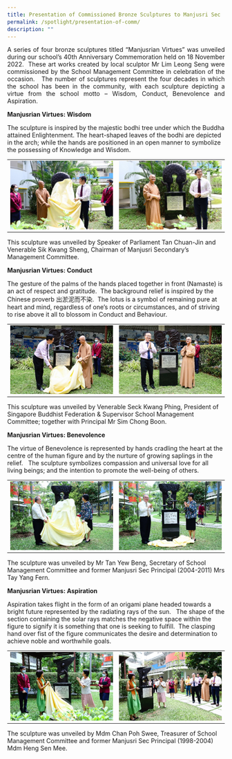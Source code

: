```yaml
---
title: Presentation of Commissioned Bronze Sculptures to Manjusri Sec
permalink: /spotlight/presentation-of-comm/
description: ""
---
```

<p style="text-align: justify;">A series of four bronze sculptures titled “Manjusrian Virtues” was unveiled during our school’s 40th Anniversary Commemoration held on 18 November 2022.&nbsp; These art works created by local sculptor Mr Lim Leong Seng were commissioned by the School Management Committee in celebration of the occasion.&nbsp;&nbsp; The number of sculptures represent the four decades in which the school has been in the community, with each sculpture depicting a virtue from the school motto – Wisdom, Conduct, Benevolence and Aspiration.
 
**Manjusrian Virtues: Wisdom**  
	
The sculpture is inspired by the majestic bodhi tree under which the Buddha attained Enlightenment. The heart-shaped leaves of the bodhi are depicted in the arch; while the hands are positioned in an open manner to symbolize the possessing of Knowledge and Wisdom.
	
	
|  |  |
| -------- | -------- | 
| ![](/images/Spotlight/Wisdom/wisdom1.png)   |    ![](/images/Spotlight/Wisdom/wisdom2.png)|

This sculpture was unveiled by Speaker of Parliament Tan Chuan-Jin and Venerable Sik Kwang Sheng, Chairman of Manjusri Secondary’s Management Committee.
  
**Manjusrian Virtues: Conduct**  
 
The gesture of the palms of the hands placed together in front (Namaste) is an act of respect and gratitude.&nbsp; The background relief is inspired by the Chinese proverb 出淤泥而不染.&nbsp; The lotus is a symbol of remaining pure at heart and mind, regardless of one’s roots or circumstances, and of striving to rise above it all to blossom in Conduct and Behaviour.
	

|  |  |
| -------- | -------- | 
| ![](/images/Spotlight/Wisdom/wisdom3.png)   |    ![](/images/Spotlight/Wisdom/wisdom4.png)|

This sculpture was unveiled by Venerable Seck Kwang Phing, President of Singapore Buddhist Federation &amp; Supervisor School Management Committee; together with Principal Mr Sim Chong Boon.

**Manjusrian Virtues: Benevolence**  
 
The virtue of Benevolence is represented by hands cradling the heart at the centre of the human figure and by the nurture of growing saplings in the relief.&nbsp;&nbsp; The sculpture symbolizes compassion and universal love for all living beings; and the intention to promote the well-being of others.

	
|  |  |
| -------- | -------- | 
| ![](/images/Spotlight/Wisdom/wisdom5.png)   |    ![](/images/Spotlight/Wisdom/wisdom6.png)|

The sculpture was unveiled by Mr Tan Yew Beng, Secretary of School Management Committee and former Manjusri Sec Principal (2004-2011) Mrs Tay Yang Fern.
  
**Manjusrian Virtues: Aspiration**  
 
Aspiration takes flight in the form of an origami plane headed towards a bright future represented by the radiating rays of the sun.&nbsp;&nbsp; The shape of the section containing the solar rays matches the negative space within the figure to signify it is something that one is seeking to fulfill.&nbsp; The clasping hand over fist of the figure communicates the desire and determination to achieve noble and worthwhile goals.

	
|  |  |
| -------- | -------- | 
| ![](/images/Spotlight/Wisdom/wisdom7.png)   |    ![](/images/Spotlight/Wisdom/wisdom8.png)|
	
The sculpture was unveiled by Mdm Chan Poh Swee, Treasurer of School Management Committee and former Manjusri Sec Principal (1998-2004) Mdm Heng Sen Mee. </p>
<p></p>